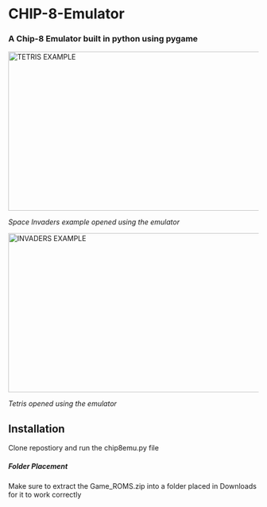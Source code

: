 # CHIP-8-Emulator
### A Chip-8 Emulator built in python using pygame

<img src="https://cdn.discordapp.com/attachments/929865678947762179/1186569877587230841/Screenshot_2023-12-19_022415.png?ex=65f00350&is=65dd8e50&hm=476b803c7fd42e695179556491b0b7706470bf627e4f52ec208d1ce76b5d9d36&" alt="TETRIS EXAMPLE" width="640" height="320">

*Space Invaders example opened using the emulator*

<img src="https://media.discordapp.net/attachments/929865678947762179/1186567689846652928/Screenshot_2023-12-19_021529.png?ex=65f00146&is=65dd8c46&hm=1d208c51bea514cbd1d820526bd76ef51a8d990d70d52f5671e63b98ff6b3f99&=&format=webp&quality=lossless" alt="INVADERS EXAMPLE" width="640" height="320">

*Tetris opened using the emulator*

## Installation

Clone repostiory and run the chip8emu.py file

##### Folder Placement

Make sure to extract the Game_ROMS.zip into a folder placed in Downloads for it to work correctly
